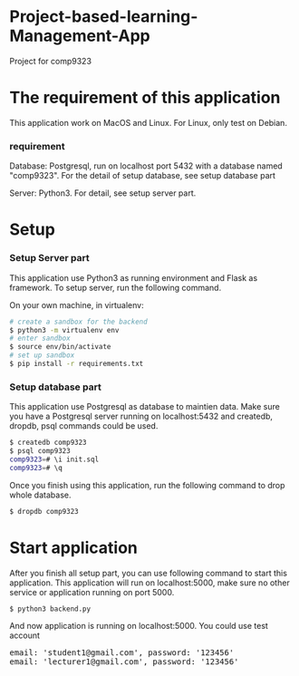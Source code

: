 # Project-based-learning-Management-App
Project for comp9323

# The requirement of this application
This application work on MacOS and Linux.
For Linux, only test on Debian.

### requirement ###
Database: Postgresql, run on localhost port 5432 with a database named "comp9323".
For the detail of setup database, see setup database part

Server: Python3. For detail, see setup server part.

# Setup

### Setup Server part ###

This application use Python3 as running environment and Flask as framework.
To setup server, run the following command.

On your own machine, in virtualenv:

```bash
# create a sandbox for the backend
$ python3 -m virtualenv env
# enter sandbox
$ source env/bin/activate
# set up sandbox
$ pip install -r requirements.txt
```

### Setup database part ###

This application use Postgresql as database to maintien data. Make sure you have a 
Postgresql server running on localhost:5432 and createdb, dropdb, psql commands could be used.

```bash
$ createdb comp9323
$ psql comp9323
comp9323=# \i init.sql
comp9323=# \q
```

Once you finish using this application, run the following command to drop whole database.

```bash
$ dropdb comp9323
```

# Start application

After you finish all setup part, you can use following command to start this
application. 
This application will run on localhost:5000, make sure no other service or 
application running on port 5000.


```bash
$ python3 backend.py
```
And now application is running on localhost:5000. You could use test account
<pre>
email: 'student1@gmail.com', password: '123456' 
email: 'lecturer1@gmail.com', password: '123456'
</pre>

